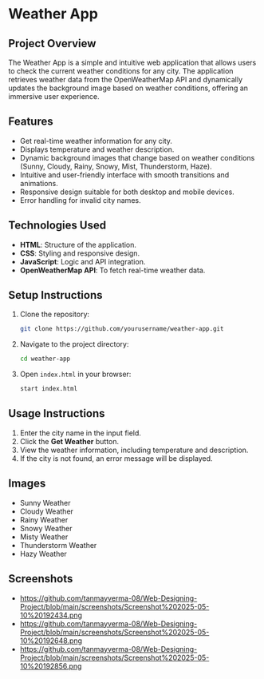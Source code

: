 # Weather App

## Project Overview

The Weather App is a simple and intuitive web application that allows users to check the current weather conditions for any city. The application retrieves weather data from the OpenWeatherMap API and dynamically updates the background image based on weather conditions, offering an immersive user experience.

## Features

* Get real-time weather information for any city.
* Displays temperature and weather description.
* Dynamic background images that change based on weather conditions (Sunny, Cloudy, Rainy, Snowy, Mist, Thunderstorm, Haze).
* Intuitive and user-friendly interface with smooth transitions and animations.
* Responsive design suitable for both desktop and mobile devices.
* Error handling for invalid city names.

## Technologies Used

* **HTML**: Structure of the application.
* **CSS**: Styling and responsive design.
* **JavaScript**: Logic and API integration.
* **OpenWeatherMap API**: To fetch real-time weather data.

## Setup Instructions

1. Clone the repository:

   ```bash
   git clone https://github.com/yourusername/weather-app.git
   ```
2. Navigate to the project directory:

   ```bash
   cd weather-app
   ```
3. Open `index.html` in your browser:

   ```bash
   start index.html
   ```

## Usage Instructions

1. Enter the city name in the input field.
2. Click the **Get Weather** button.
3. View the weather information, including temperature and description.
4. If the city is not found, an error message will be displayed.

## Images

* Sunny Weather
* Cloudy Weather
* Rainy Weather
* Snowy Weather
* Misty Weather
* Thunderstorm Weather
* Hazy Weather

## Screenshots

* https://github.com/tanmayverma-08/Web-Designing-Project/blob/main/screenshots/Screenshot%202025-05-10%20192434.png
* https://github.com/tanmayverma-08/Web-Designing-Project/blob/main/screenshots/Screenshot%202025-05-10%20192648.png
* https://github.com/tanmayverma-08/Web-Designing-Project/blob/main/screenshots/Screenshot%202025-05-10%20192856.png




